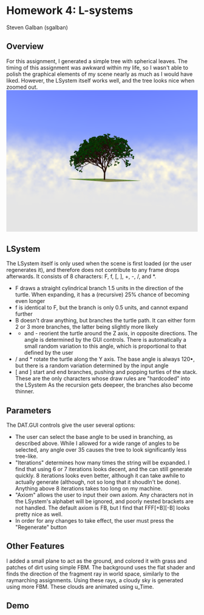 # Homework 4: L-systems

Steven Galban (sgalban)

## Overview
For this assignment, I generated a simple tree with spherical leaves. The timing of this assignment was awkward within my life, so I wasn't able to polish the graphical elements of my scene nearly as much as I would have liked. However, the LSystem itself works well, and the tree looks nice when zoomed out.
![](tree.png)

## LSystem
The LSystem itself is only used when the scene is first loaded (or the user regenerates it), and therefore does not contribute to any frame drops afterwards. It consists of 8 characters: F, f, [, ], +, -, /, and *.
- F draws a straight cylindrical branch 1.5 units in the direction of the turtle. When expanding, it has a (recursive) 25% chance of becoming even longer
- f is identical to F, but the branch is only 0.5 units, and cannot expand further
- B doesn't draw anything, but branches the turtle path. It can either form 2 or 3 more branches, the latter being slightly more likely
- + and - reorient the turtle around the Z axis, in opposite directions. The angle is determined by the GUI controls. There is automatically a small random variation to this angle, which is proportional to that defined by the user
- / and * rotate the turtle along the Y axis. The base angle is always 120•, but there is a random variation determined by the input angle
- [ and ] start and end branches, pushing and popping turtles of the stack. These are the only characters whose draw rules are "hardcoded" into the LSystem
As the recursion gets deepeer, the branches also become thinner.

## Parameters
The DAT.GUI controls give the user several options:
- The user can select the base angle to be used in branching, as described above. While I allowed for a wide range of angles to be selected, any angle over 35 causes the tree to look significantly less tree-like. 
- "Iterations" determines how many times the string will be expanded. I find that using 6 or 7 iterations looks decent, and the can still generate quickly. 8 iterations looks even better, although it can take awhile to actually generate (although, not so long that it shoudln't be done). Anything above 8 iterations takes too long on my machine.
- "Axiom" allows the user to input their own axiom. Any characters not in the LSystem's alphabet will be ignored, and poorly nested brackets are not handled. The default axiom is FB, but I find that FFF[+B][-B] looks pretty nice as well.
- In order for any changes to take effect, the user must press the "Regenerate" button

## Other Features
I added a small plane to act as the ground, and colored it with grass and patches of dirt using simple FBM.
The background uses the flat shader and finds the direction of the fragment ray in world space, similarly to the raymarching assignments. Using these rays, a cloudy sky is generated using more FBM. These clouds are animated using u_Time.

## Demo
